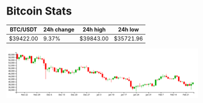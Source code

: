 # Bitcoin Stats

BTC/USDT|24h change|24h high|24h low|
|---|---|---|---|
|$39422.00|9.37%|$39843.00|$35721.96|

<img src="./chart.svg">
